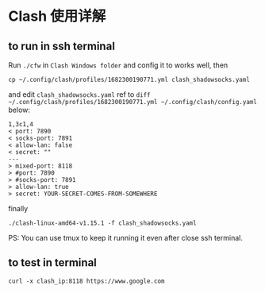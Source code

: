 # Clash 使用详解

## to run in ssh terminal
Run `./cfw` in `Clash Windows folder` and config it to works well, then

    cp ~/.config/clash/profiles/1682300190771.yml clash_shadowsocks.yaml

and edit `clash_shadowsocks.yaml` ref to `diff ~/.config/clash/profiles/1682300190771.yml ~/.config/clash/config.yaml` below:
```
1,3c1,4
< port: 7890
< socks-port: 7891
< allow-lan: false
< secret: ""
---
> mixed-port: 8118
> #port: 7890
> #socks-port: 7891
> allow-lan: true
> secret: YOUR-SECRET-COMES-FROM-SOMEWHERE
```
finally

    ./clash-linux-amd64-v1.15.1 -f clash_shadowsocks.yaml

PS: You can use tmux to keep it running it even after close ssh terminal.

## to test in terminal

    curl -x clash_ip:8118 https://www.google.com
